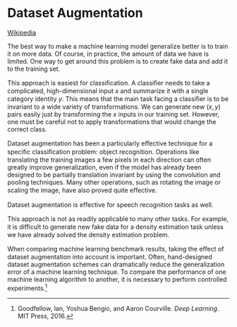 # Dataset Augmentation
[Wikipedia](https://en.wikipedia.org/wiki/Data_augmentation)

The best way to make a machine learning model generalize better is to train it on more data. Of course, in practice, the amount of data we have is limited. One way to get around this problem is to create fake data and add it to the training set.

This approach is easiest for classiﬁcation. A classiﬁer needs to take a complicated, high-dimensional input $x$ and summarize it with a single category identity $y$. This means that the main task facing a classiﬁer is to be invariant to a wide variety of transformations. We can generate new $(x, y)$ pairs easily just by transforming the $x$ inputs in our training set. However, one must be careful not to apply transformations that would change the correct class.

Dataset augmentation has been a particularly eﬀective technique for a speciﬁc classiﬁcation problem: object recognition. Operations like translating the training images a few pixels in each direction can often greatly improve generalization, even if the model has already been designed to be partially translation invariant by using the convolution and pooling techniques. Many other operations, such as rotating the image or scaling the image, have also proved quite eﬀective.

Dataset augmentation is eﬀective for speech recognition tasks as well.

This approach is not as readily applicable to many other tasks. For example, it is diﬃcult to generate new fake data for a density estimation task unless we have already solved the density estimation problem.

When comparing machine learning benchmark results, taking the eﬀect of dataset augmentation into account is important. Often, hand-designed dataset augmentation schemes can dramatically reduce the generalization error of a machine learning technique. To compare the performance of one machine learning algorithm to another, it is necessary to perform controlled experiments.[^deeplearning]


[^deeplearning]: Goodfellow, Ian, Yoshua Bengio, and Aaron Courville. _Deep Learning_. MIT Press, 2016.